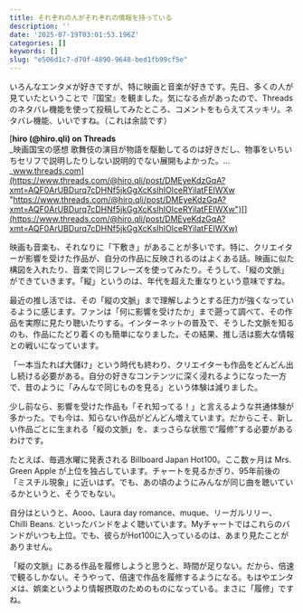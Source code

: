 ```yaml
---
title: それぞれの人がそれぞれの情報を持っている
description: ''
date: '2025-07-19T03:01:53.196Z'
categories: []
keywords: []
slug: "e506d1c7-d70f-4890-9648-bed1fb99cf5e"
---
```

いろんなエンタメが好きですが、特に映画と音楽が好きです。先日、多くの人が見ていたということで『国宝』を観ました。気になる点があったので、Threadsのネタバレ機能を使って投稿してみたところ、コメントをもらえてスッキリ。ネタバレ機能、いいですね。（これは余談です）

[**hiro (@hiro.qli) on Threads**  
_映画国宝の感想 歌舞伎の演目が物語を駆動してるのは好きだし、物事をいちいちセリフで説明したりしない説明的でない展開もよかった。…_www.threads.com](https://www.threads.com/@hiro.qli/post/DMEyeKdzGqA?xmt=AQF0ArUBDurq7cDHNf5jkGgXcKsIhIOlceRYilatFEIWXw "https://www.threads.com/@hiro.qli/post/DMEyeKdzGqA?xmt=AQF0ArUBDurq7cDHNf5jkGgXcKsIhIOlceRYilatFEIWXw")[](https://www.threads.com/@hiro.qli/post/DMEyeKdzGqA?xmt=AQF0ArUBDurq7cDHNf5jkGgXcKsIhIOlceRYilatFEIWXw)

映画も音楽も、それなりに「下敷き」があることが多いです。特に、クリエイターが影響を受けた作品が、自分の作品に反映されるのはよくある話。映画に似た構図を入れたり、音楽で同じフレーズを使ってみたり。そうして、「縦の文脈」ができていきます。「縦」というのは、年代を超えた重なりという意味ですね。

最近の推し活では、その「縦の文脈」まで理解しようとする圧力が強くなっているように感じます。ファンは「何に影響を受けたか」まで遡って調べて、その作品を実際に見たり聴いたりする。インターネットの普及で、そうした文脈を知るのも、作品にたどり着くのも簡単になりました。その結果、推し活は膨大な情報との戦いになっています。

「一本当たれば大儲け」という時代も終わり、クリエイターも作品をどんどん出し続ける必要がある。自分の好きなコンテンツに深く浸れるようになった一方で、昔のように「みんなで同じものを見る」という体験は減りました。

少し前なら、影響を受けた作品も「それ知ってる！」と言えるような共通体験が多かった。でも今は、知らない作品がどんどん増えています。だからこそ、新しい作品ごとに生まれる「縦の文脈」を、まっさらな状態で“履修”する必要があるわけです。

たとえば、毎週水曜に発表される Billboard Japan Hot100。ここ数ヶ月は Mrs. Green Apple が上位を独占しています。チャートを見るかぎり、95年前後の「ミスチル現象」に近いはず。でも、あの頃のようにみんなが同じ曲を聴いているかというと、そうでもない。

自分はというと、Aooo、Laura day romance、muque、リーガルリリー、Chilli Beans. といったバンドをよく聴いています。Myチャートではこれらのバンドがいつも上位。でも、彼らがHot100に入っているのは、あまり見たことがありません。

「縦の文脈」にある作品を履修しようと思うと、時間が足りない。だから、倍速で観るしかない。そうやって、倍速で作品を履修するようになる。もはやエンタメは、娯楽というより情報摂取のためのものになっている。まさに「履修」ですね。